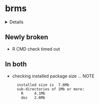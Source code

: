 # brms

<details>

* Version: 2.10.0
* Source code: https://github.com/cran/brms
* URL: https://github.com/paul-buerkner/brms, http://discourse.mc-stan.org
* BugReports: https://github.com/paul-buerkner/brms/issues
* Date/Publication: 2019-08-29 15:50:07 UTC
* Number of recursive dependencies: 168

Run `revdep_details(,"brms")` for more info

</details>

## Newly broken

*   R CMD check timed out
    

## In both

*   checking installed package size ... NOTE
    ```
      installed size is  7.6Mb
      sub-directories of 1Mb or more:
        R     4.1Mb
        doc   2.6Mb
    ```

